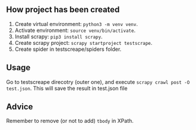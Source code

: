 ## How project has been created

1. Create virtual environment: `python3 -m venv venv`.
2. Activate environment: `source venv/bin/activate`.
3. Install scrapy: `pip3 install scrapy`.
4. Create scrapy project: `scrapy startproject testscrape`.
5. Create spider in testscreape/spiders folder.

## Usage

Go to testscreape direcotry (outer one), and execute `scrapy crawl post -O test.json`.
This will save the result in test.json file

## Advice

Remember to remove (or not to add) `tbody` in XPath.